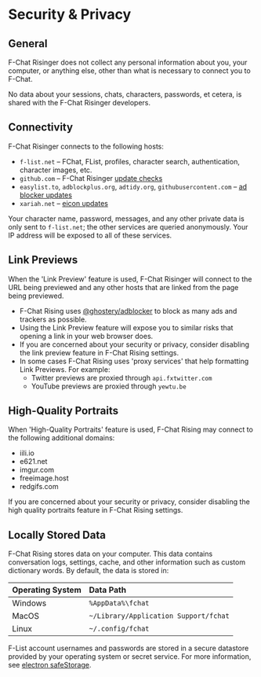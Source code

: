 # Security & Privacy

## General
F-Chat Risinger does not collect any personal information about you, your computer, or anything else, other than what is necessary to connect you to F-Chat.

No data about your sessions, chats, characters, passwords, et cetera, is shared with the F-Chat Risinger developers.

## Connectivity
F-Chat Risinger connects to the following hosts:

  * `f-list.net` – FChat, FList, profiles, character search, authentication, character images, etc.
  * `github.com` – F-Chat Risinger [update checks](./electron/main.ts)
  * `easylist.to`, `adblockplus.org`, `adtidy.org`, `githubusercontent.com` – [ad blocker updates](./electron/blocker/blocker.ts)
  * `xariah.net` – [eicon updates](./learn/eicon/updater.ts)

Your character name, password, messages, and any other private data is only sent to `f-list.net`; the other services are queried anonymously.
Your IP address will be exposed to all of these services.

## Link Previews
When the 'Link Preview' feature is used, F-Chat Risinger will connect to the URL being previewed and any other hosts that are linked from the page being previewed.

* F-Chat Rising uses [@ghostery/adblocker](https://github.com/ghostery/adblocker) to block as many ads and trackers as possible.
* Using the Link Preview feature will expose you to similar risks that opening a link in your web browser does.
* If you are concerned about your security or privacy, consider disabling the link preview feature in F-Chat Rising settings.
* In some cases F-Chat Rising uses 'proxy services' that help formatting Link Previews. For example:
  * Twitter previews are proxied through `api.fxtwitter.com`
  * YouTube previews are proxied through `yewtu.be`

## High-Quality Portraits
When 'High-Quality Portraits' feature is used, F-Chat Rising may connect to the following additional domains:

* iili.io
* e621.net
* imgur.com
* freeimage.host
* redgifs.com

If you are concerned about your security or privacy, consider disabling the high quality portraits feature in F-Chat Rising settings.

## Locally Stored Data
F-Chat Rising stores data on your computer. This data contains conversation logs, settings, cache, and other
information such as custom dictionary words. By default, the data is stored in:

| **Operating System** | **Data Path**                         |
|:---------------------|:--------------------------------------|
| Windows              | `%AppData%\fchat`                     |
| MacOS                | `~/Library/Application Support/fchat` |
| Linux                | `~/.config/fchat`                     |

F-List account usernames and passwords are stored in a secure datastore provided by your operating system or secret service.
For more information, see [electron safeStorage](https://www.electronjs.org/docs/latest/api/safe-storage).
